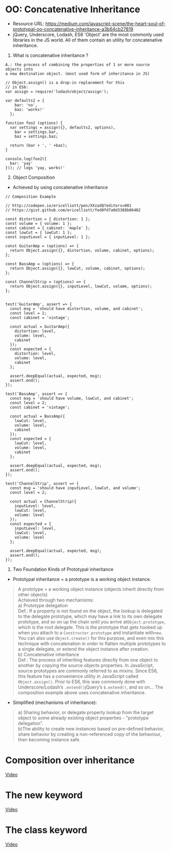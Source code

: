 # OO: Concatenative Inheritance
- Resource URL: https://medium.com/javascript-scene/the-heart-soul-of-prototypal-oo-concatenative-inheritance-a3b64cb27819
- jQuery, Underscore, Lodash, ES6 'Object' are the most commonly used libraries in the JS world. All of them contain an utility
for concatenative inheritance.

1. What is concatenative inheritance ?
```
A.: the process of combining the properties of 1 or more source objects into 
a new destination object. (most used form of inheritance in JS)

// Object.assign() is a drop-in replacement for this
// in ES6:
var assign = require('lodash/object/assign');

var defaults2 = {
    bar: 'no',
    baz: 'works!'
  };

function foo2 (options) {
  var settings = assign({}, defaults2, options),
    bar = settings.bar,
    baz = settings.baz;

  return (bar + ', ' +baz);
}

console.log(foo2({
  bar: 'yay'
})); // logs 'yay, works!'
```
2. Object Composition
- Achieved by using concatenative inheritance
```
// Composition Example

// http://codepen.io/ericelliott/pen/XXzadQ?editors=001
// https://gist.github.com/ericelliott/fed0fd7a0d3388b06402

const distortion = { distortion: 1 };
const volume = { volume: 1 };
const cabinet = { cabinet: 'maple' };
const lowCut = { lowCut: 1 };
const inputLevel = { inputLevel: 1 };

const GuitarAmp = (options) => {
  return Object.assign({}, distortion, volume, cabinet, options);
};

const BassAmp = (options) => {
  return Object.assign({}, lowCut, volume, cabinet, options);
};

const ChannelStrip = (options) => {
  return Object.assign({}, inputLevel, lowCut, volume, options);
};


test('GuitarAmp', assert => {
  const msg = 'should have distortion, volume, and cabinet';
  const level = 2;
  const cabinet = 'vintage';

  const actual = GuitarAmp({
    distortion: level,
    volume: level,
    cabinet
  });
  const expected = {
    distortion: level,
    volume: level,
    cabinet
  };

  assert.deepEqual(actual, expected, msg);
  assert.end();
});

test('BassAmp', assert => {
  const msg = 'should have volume, lowCut, and cabinet';
  const level = 2;
  const cabinet = 'vintage';

  const actual = BassAmp({
    lowCut: level,
    volume: level,
    cabinet
  });
  const expected = {
    lowCut: level,
    volume: level,
    cabinet
  };

  assert.deepEqual(actual, expected, msg);
  assert.end();
});

test('ChannelStrip', assert => {
  const msg = 'should have inputLevel, lowCut, and volume';
  const level = 2;

  const actual = ChannelStrip({
    inputLevel: level,
    lowCut: level,
    volume: level
  });
  const expected = {
    inputLevel: level,
    lowCut: level,
    volume: level
  };

  assert.deepEqual(actual, expected, msg);
  assert.end();
});
```

1. Two Foundation Kinds of Prototypal inheritance
- Prototypal inheritance = a prototype is a working object instance.
>A prototype = a working object instance (objects inherit directly from other objects)
><br>Achieved through two mechanisms:
><br>a) Prototype delegation
><br>Def.: If a property is not found on the object, the lookup is delegated to the delegate prototype, which may have a link to its own delegate prototype, and so on up the chain until you arrive at`Object.prototype`, which is the root delegate. This is the prototype that gets hooked up when you attach to a `Constructor.prototype` and instantiate with`new`. You can also use `Object.create()` for this purpose, and even mix this technique with concatenation in order to flatten multiple prototypes to a single delegate, or extend the object instance after creation.
><br>b) Concatenative inheritance
><br>Def.: The process of inheriting features directly from one object to another by copying the source objects properties. In JavaScript, source prototypes are commonly referred to as mixins. Since ES6, this feature has a convenience utility in JavaScript called `Object.assign()`. Prior to ES6, this was commonly done with Underscore/Lodash’s `.extend()`jQuery’s `$.extend()`, and so on… The composition example above uses concatenative inheritance.

- Simplified (mechanisms of inheritance):
> a) Sharing behavior, or delegate property lookup from the target object to some already existing object properties - "prototype delegation".
> <br>b)The ability to create new instances based on pre-defined behavior, share behavior by creating a non-referenced copy of the behaviour, then becoming instance safe.

# Composition over inheritance
<p>
    <a href="https://www.youtube.com/watch?v=wfMtDGfHWpA">Video</a>
</p>

# The new keyword
<p>
    <a href="https://www.youtube.com/watch?v=Y3zzCY62NYc">Video</a>
</p>

# The class keyword
<p>
    <a href="https://www.youtube.com/watch?v=Tllw4EPhLiQ&list=PL0zVEGEvSaeHBZFy6Q8731rcwk0Gtuxub&index=9">Video</a>
</p>